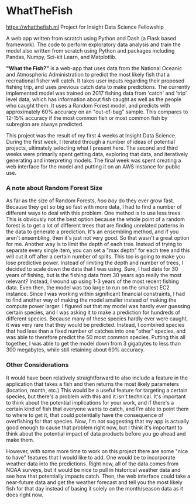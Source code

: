 # WhatTheFish

https://whatthefish.ml 
Project for Insight Data Science Fellowship

A web app written from scratch using Python and Dash (a Flask based framework).
The code to perform exploratory data analysis and train the model also written from scratch using Python and packages including Pandas, Numpy, Sci-kit Learn, and Matplotlib.

**"What the Fish?"** is a web-app that uses data from the National Oceanic and Atmospheric Administration to predict the most likely fish that a recreational fisher will catch. It takes user inputs regarding their proposed fishing trip, and uses previous catch data to make predictions. The currently implemented model was trained on 2017 fishing data from 'catch' and 'trip' level data, which has information about fish caught as well as the people who caught them. It uses a Random Forest model, and predicts with approximately 60% accuracy on an "out-of-bag" sample. This compares to 12-15% accuracy if the most common fish or most common fish by subregion are always predicted. 

This project was the result of my first 4 weeks at Insight Data Science. During the first week, I iterated through a number of ideas of potential projects, ultimately selecting what I present here. The second and third weeks were primarily spent getting data, exploring that data, and iteratively generating and interpreting models. The final week was spent creating a web interface for the model and putting it on an AWS instance for public use.

### A note about Random Forest Size
As far as the size of Random Forests, *hoo boy* do they ever grow fast. Because they get so big so fast with more data, I had to find a number of different ways to deal with this problem. One method is to use less trees. This is obviously not the best option because the whole point of a random forest is to get a lot of different trees that are finding unrelated patterns in the data to generate a prediction. It's an ensembling method, and if you aren't ensembling, then it's just not very good. So that wasn't a great option for me. Another way is to limit the depth of each tree. Instead of trying to separate every single item, you can set a "max depth" for each tree and this will cut it off after a certain number of splits. This too is going to make you lose predictive power. Instead of limiting the depth and number of trees, I decided to scale down the data that I was using. Sure, I had data for 30 years of fishing, but is the fishing data from 30 years ago really the most relevant? Instead, I wound up using 1-3 years of the most recent fishing data. Even then, the model was too large to run on the smallest EC2 instance. Since I was working within significant financial constraints, I had to find another way of making the model smaller instead of making the compute power larger. I figured out that my model was hardly ever guessing certain species, and I was asking it to make a prediction for hundreds of different species. Because many of these species hardly ever were caught, it was very rare that they would be predicted. Instead, I combined species that had less than a fixed number of catches into one "other" species, and was able to therefore predict the 50 most common species. Putting this all together, I was able to get the model down from 3 gigabytes to less than 300 megabytes, while still retaining about 60% accuracy. 

### Other Considerations
It would have been relatively straightforward to also include a feature in the application that takes a fish and then returns the most likely parameters (location, month, etc.) This would be a useful feature for targeting a certain species, but there's a problem with this and it isn't technical. It's important to think about the potential implications for your work, and if there's a certain kind of fish that everyone wants to catch, and I'm able to point them to where to get it, that could potentially have the consequence of overfishing for that species. Now, I'm not suggesting that my app is actually good enough to cause that problem right now, but I think it's important to think about the potential impact of data products before you go ahead and make them.

However, with some more time to work on this project there are some "nice to have" features that I would like to add. One would be to incorporate weather data into the predictions. Right now, all of the data comes from NOAA surveys, but it would be nice to pull in historical weather data and see how that potentially impacts catch. Then, the web interface could take a near-future data and get the weather forecast and tell you the most likely fish for that day instead of basing it solely on the month/season data as it does right now.

